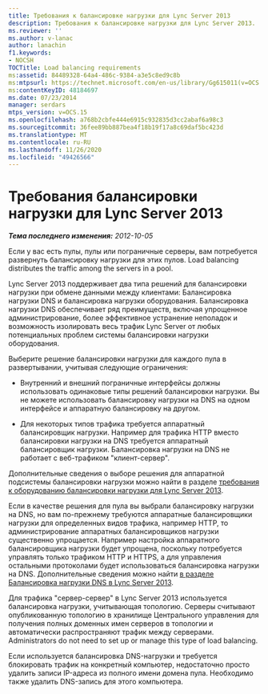 ```yaml
---
title: Требования к балансировке нагрузки для Lync Server 2013
description: Требования к балансировке нагрузки для Lync Server 2013.
ms.reviewer: ''
ms.author: v-lanac
author: lanachin
f1.keywords:
- NOCSH
TOCTitle: Load balancing requirements
ms:assetid: 84489328-64a4-486c-9384-a3e5c8ed9c8b
ms:mtpsurl: https://technet.microsoft.com/en-us/library/Gg615011(v=OCS.15)
ms:contentKeyID: 48184697
ms.date: 07/23/2014
manager: serdars
mtps_version: v=OCS.15
ms.openlocfilehash: a768b2cbfe444e6915c932835d3cc2abaf6a98c3
ms.sourcegitcommit: 36fee89bb887bea4f18b19f17a8c69daf5bc423d
ms.translationtype: MT
ms.contentlocale: ru-RU
ms.lasthandoff: 11/26/2020
ms.locfileid: "49426566"
---
```

# <a name="load-balancing-requirements-for-lync-server-2013"></a>Требования балансировки нагрузки для Lync Server 2013

<div data-xmlns="http://www.w3.org/1999/xhtml">

<div class="topic" data-xmlns="http://www.w3.org/1999/xhtml" data-msxsl="urn:schemas-microsoft-com:xslt" data-cs="https://msdn.microsoft.com/">

<div data-asp="https://msdn2.microsoft.com/asp">



</div>

<div id="mainSection">

<div id="mainBody">

<span> </span>

_**Тема последнего изменения:** 2012-10-05_

Если у вас есть пулы, пулы или пограничные серверы, вам потребуется развернуть балансировку нагрузки для этих пулов. Load balancing distributes the traffic among the servers in a pool.

Lync Server 2013 поддерживает два типа решений для балансировки нагрузки при обмене данными между клиентами: Балансировка нагрузки DNS и балансировка нагрузки оборудования. Балансировка нагрузки DNS обеспечивает ряд преимуществ, включая упрощенное администрирование, более эффективное устранение неполадок и возможность изолировать весь трафик Lync Server от любых потенциальных проблем системы балансировки нагрузки оборудования.

Выберите решение балансировки нагрузки для каждого пула в развертывании, учитывая следующие ограничения:

  - Внутренний и внешний пограничные интерфейсы должны использовать одинаковые типы решений балансировки нагрузки. Вы не можете использовать балансировку нагрузки на DNS на одном интерфейсе и аппаратную балансировку на другом.

  - Для некоторых типов трафика требуется аппаратный балансировщик нагрузки. Например для трафика HTTP вместо балансировки нагрузки на DNS требуется аппаратный балансировщик нагрузки. Балансировка нагрузки на DNS не работает с веб-трафиком "клиент-сервер".

Дополнительные сведения о выборе решения для аппаратной подсистемы балансировки нагрузки можно найти в разделе [требования к оборудованию балансировки нагрузки для Lync Server 2013](lync-server-2013-hardware-load-balancer-requirements.md).

Если в качестве решения для пула вы выбрали балансировку нагрузки на DNS, но вам по-прежнему требуются аппаратные балансировщики нагрузки для определенных видов трафика, например HTTP, то администрирование аппаратных балансировщиков нагрузки существенно упрощается. Например настройка аппаратного балансировщика нагрузки будет упрощена, поскольку потребуется управлять только трафиком HTTP и HTTPS, а для управления остальными протоколами будет использоваться балансировка нагрузки на DNS. Дополнительные сведения можно найти [в разделе Балансировка нагрузки DNS в Lync Server 2013](lync-server-2013-dns-load-balancing.md).

Для трафика "сервер-сервер" в Lync Server 2013 используется балансировка нагрузки, учитывающая топологию. Серверы считывают опубликованную топологию в хранилище Центрального управления для получения полных доменных имен серверов в топологии и автоматически распространяют трафик между серверами. Administrators do not need to set up or manage this type of load balancing.

Если используется балансировка DNS-нагрузки и требуется блокировать трафик на конкретный компьютер, недостаточно просто удалить записи IP-адреса из полного имени домена пула. Необходимо также удалить DNS-запись для этого компьютера.

</div>

<span> </span>

</div>

</div>

</div>

